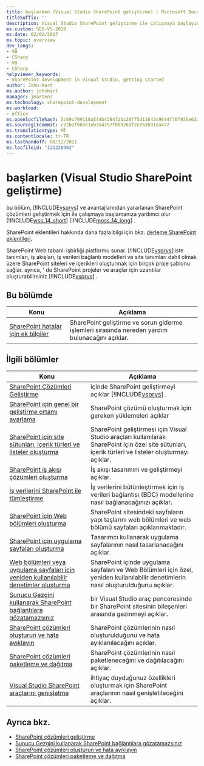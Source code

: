 ```yaml
---
title: başlarken (Visual Studio SharePoint geliştirme) | Microsoft Docs
titleSuffix: ''
description: Visual Studio SharePoint geliştirme ile çalışmaya başlayın. SharePoint web tabanlı işbirliği platformu sunar.
ms.custom: SEO-VS-2020
ms.date: 02/02/2017
ms.topic: overview
dev_langs:
- VB
- CSharp
- VB
- CSharp
helpviewer_keywords:
- SharePoint development in Visual Studio, getting started
author: John-Hart
ms.author: johnhart
manager: jmartens
ms.technology: sharepoint-development
ms.workload:
- office
ms.openlocfilehash: 5c69c709118a544b4384721c20f75d11643c9644f70f936e622f9b8035361c7e
ms.sourcegitcommit: c72b2f603e1eb3a4157f00926df2e263831ea472
ms.translationtype: MT
ms.contentlocale: tr-TR
ms.lasthandoff: 08/12/2021
ms.locfileid: "121228902"
---
```

# <a name="get-started-sharepoint-development-in-visual-studio"></a>başlarken (Visual Studio SharePoint geliştirme)

  bu bölüm, [!INCLUDE[vsprvs](../sharepoint/includes/vsprvs-md.md)] ve avantajlarından yararlanan SharePoint çözümleri geliştirmek için ile çalışmaya başlamanıza yardımcı olur [!INCLUDE[wss_14_short](../sharepoint/includes/wss-14-short-md.md)] [!INCLUDE[moss_14_long](../sharepoint/includes/moss-14-long-md.md)] .

 SharePoint eklentileri hakkında daha fazla bilgi için bkz. [derleme SharePoint eklentileri](/sharepoint/dev/sp-add-ins/sharepoint-add-ins).

 SharePoint Web tabanlı işbirliği platformu sunar. [!INCLUDE[vsprvs](../sharepoint/includes/vsprvs-md.md)]liste tanımları, iş akışları, iş verileri bağlantı modelleri ve site tanımları dahil olmak üzere SharePoint siteleri ve içerikleri oluşturmak için birçok proje şablonu sağlar. ayrıca, ' de SharePoint projeler ve araçlar için uzantılar oluşturabilirsiniz [!INCLUDE[vsprvs](../sharepoint/includes/vsprvs-md.md)] .

## <a name="in-this-section"></a>Bu bölümde

|Konu|Açıklama|
|-----------|-----------------|
|[SharePoint hatalar için ek bilgiler](../sharepoint/additional-information-for-sharepoint-errors.md)|SharePoint geliştirme ve sorun giderme işlemleri sırasında nereden yardım bulunacağını açıklar.|

## <a name="related-sections"></a>İlgili bölümler

|Konu|Açıklama|
|-----------|-----------------|
|[SharePoint Çözümleri Geliştirme](../sharepoint/developing-sharepoint-solutions.md)|içinde SharePoint geliştirmeyi açıklar [!INCLUDE[vsprvs](../sharepoint/includes/vsprvs-md.md)] .|
|[SharePoint için genel bir geliştirme ortamı ayarlama](/sharepoint/dev/general-development/set-up-a-general-development-environment-for-sharepoint)|SharePoint çözümü oluşturmak için gereken yüklemeleri açıklar|
|[SharePoint için site sütunları, içerik türleri ve listeler oluşturma](../sharepoint/creating-site-columns-content-types-and-lists-for-sharepoint.md)|SharePoint geliştirmesi için Visual Studio araçları kullanılarak SharePoint için özel site sütunları, içerik türleri ve listeler oluşturmayı açıklar.|
|[SharePoint iş akışı çözümleri oluşturma](../sharepoint/creating-sharepoint-workflow-solutions.md)|İş akışı tasarımını ve geliştirmeyi açıklar.|
|[İş verilerini SharePoint ile tümleştirme](../sharepoint/integrating-business-data-into-sharepoint.md)|İş verilerini bütünleştirmek için Iş verileri bağlantısı (BDC) modellerine nasıl bağlanacağınızı açıklar.|
|[SharePoint için Web bölümleri oluşturma](../sharepoint/creating-web-parts-for-sharepoint.md)|SharePoint sitesindeki sayfaların yapı taşlarını web bölümleri ve web bölümü sayfaları açıklanmaktadır.|
|[SharePoint için uygulama sayfaları oluşturma](../sharepoint/creating-application-pages-for-sharepoint.md)|Tasarımcı kullanarak uygulama sayfalarının nasıl tasarlanacağını açıklar.|
|[Web bölümleri veya uygulama sayfaları için yeniden kullanılabilir denetimler oluşturma](../sharepoint/creating-reusable-controls-for-web-parts-or-application-pages.md)|SharePoint içinde uygulama sayfaları ve Web Bölümleri için özel, yeniden kullanılabilir denetimlerin nasıl oluşturulduğunu açıklar.|
|[Sunucu Gezgini kullanarak SharePoint bağlantılara gözatamazsınız](../sharepoint/browsing-sharepoint-connections-using-server-explorer.md)|bir Visual Studio araç penceresinde bir SharePoint sitesinin bileşenleri arasında gezinmeyi açıklar.|
|[SharePoint çözümleri oluşturun ve hata ayıklayın](../sharepoint/building-and-debugging-sharepoint-solutions.md)|SharePoint çözümlerinin nasıl oluşturulduğunu ve hata ayıklanılacağını açıklar.|
|[SharePoint çözümleri paketleme ve dağıtma](../sharepoint/packaging-and-deploying-sharepoint-solutions.md)|SharePoint çözümlerinin nasıl paketleneceğini ve dağıtılacağını açıklar.|
|[Visual Studio SharePoint araçlarını genişletme](../sharepoint/extending-the-sharepoint-tools-in-visual-studio.md)|ihtiyaç duyduğunuz özellikleri oluşturmak için SharePoint araçlarının nasıl genişletileceğini açıklar.|

## <a name="see-also"></a>Ayrıca bkz.

- [SharePoint çözümleri geliştirme](../sharepoint/developing-sharepoint-solutions.md)
- [Sunucu Gezgini kullanarak SharePoint bağlantılara gözatamazsınız](../sharepoint/browsing-sharepoint-connections-using-server-explorer.md)
- [SharePoint çözümleri oluşturun ve hata ayıklayın](../sharepoint/building-and-debugging-sharepoint-solutions.md)
- [SharePoint çözümleri paketleme ve dağıtma](../sharepoint/packaging-and-deploying-sharepoint-solutions.md)

